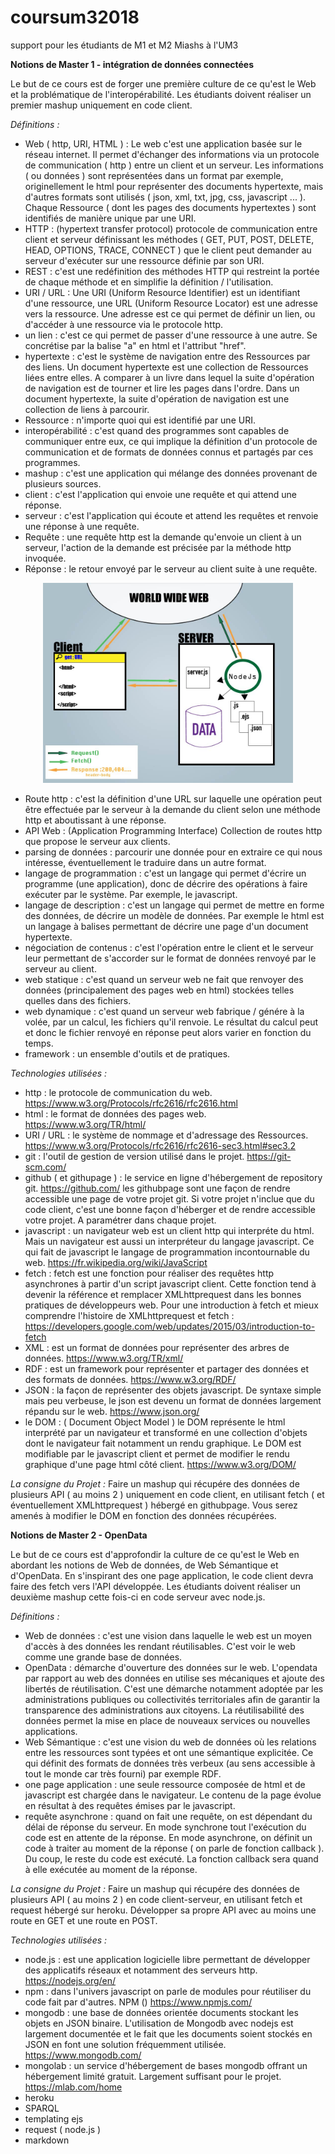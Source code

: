 # coursum32018
support pour les étudiants de M1 et M2 Miashs à l'UM3 

**Notions de Master 1 - intégration de données connectées**

Le but de ce cours est de forger une première culture de ce qu'est le Web et la problématique de l'interopérabilité.
Les étudiants doivent réaliser un premier mashup uniquement en code client.

_Définitions :_

* Web ( http, URI, HTML ) : Le web c'est une application basée sur le réseau internet. Il permet d'échanger des informations via un protocole de communication ( http ) entre un client et un serveur. Les informations ( ou données ) sont représentées dans un format par exemple, originellement le html pour représenter des documents hypertexte, mais d'autres formats sont utilisés ( json, xml, txt, jpg, css, javascript ... ). Chaque Ressource ( dont les pages des documents hypertextes ) sont identifiés de manière unique par une URI.
* HTTP : (hypertext transfer protocol) protocole de communication entre client et serveur définissant les méthodes ( GET, PUT, POST, DELETE, HEAD, OPTIONS, TRACE, CONNECT ) que le client peut demander au serveur d'exécuter sur une ressource définie par son URI.  
* REST : c'est une redéfinition des méthodes HTTP qui restreint la portée de chaque méthode et en simplifie la définition / l'utilisation.
* URI / URL : Une URI (Uniform Resource Identifier) est un identifiant d'une ressource, une URL (Uniform Resource Locator) est une adresse vers la ressource. Une adresse est ce qui permet de définir un lien, ou d'accéder à une ressource via le protocole http. 
* un lien : c'est ce qui permet de passer d'une ressource à une autre. Se concrétise par la balise "a" en html et l'attribut "href".
* hypertexte : c'est le système de navigation entre des Ressources par des liens. Un document hypertexte est une collection de Ressources liées entre elles. A comparer à un livre dans lequel la suite d'opération de navigation est de tourner et lire les pages dans l'ordre. Dans un document hypertexte, la suite d'opération de navigation est une collection de liens à parcourir. 
* Ressource : n'importe quoi qui est identifié par une URI.
* interopérabilité : c'est quand des programmes sont capables de communiquer entre eux, ce qui implique la définition d'un protocole de communication et de formats de données connus et partagés par ces programmes.
* mashup : c'est une application qui mélange des données provenant de plusieurs sources.
* client : c'est l'application qui envoie une requête et qui attend une réponse.
* serveur : c'est l'application qui écoute et attend les requêtes et renvoie une réponse à une requête.
* Requête : une requête http est la demande qu'envoie un client à un serveur, l'action de la demande est précisée par la méthode http invoquée.
* Réponse : le retour envoyé par le serveur au client suite à une requête.
<p align="center">
<img src="/schemaS-C.jpg" width="400" margin:>
</p>

* Route http : c'est la définition d'une URL sur laquelle une opération peut être effectuée par le serveur à la demande du client selon une méthode http et aboutissant à une réponse.
* API Web : (Application Programming Interface) Collection de routes http que propose le serveur aux clients. 
* parsing de données : parcourir une donnée pour en extraire ce qui nous intéresse, éventuellement le traduire dans un autre format.
* langage de programmation : c'est un langage qui permet d'écrire un programme (une application), donc de décrire des opérations à faire exécuter par le système. Par exemple, le javascript.
* langage de description : c'est un langage qui permet de mettre en forme des données, de décrire un modèle de données. Par exemple le html est un langage à balises permettant de décrire une page d'un document hypertexte.
* négociation de contenus : c'est l'opération entre le client et le serveur leur permettant de s'accorder sur le format de données renvoyé par le serveur au client.
* web statique : c'est quand un serveur web ne fait que renvoyer des données (principalement des pages web en html) stockées telles quelles dans des fichiers. 
* web dynamique : c'est quand un serveur web fabrique / génére à la volée, par un calcul, les fichiers qu'il renvoie. Le résultat du calcul peut et donc le fichier renvoyé en réponse peut alors varier en fonction du temps. 
* framework : un ensemble d'outils et de pratiques.

_Technologies utilisées :_

* http : le protocole de communication du web. https://www.w3.org/Protocols/rfc2616/rfc2616.html
* html : le format de données des pages web. https://www.w3.org/TR/html/
* URI / URL : le système de nommage et d'adressage des Ressources. https://www.w3.org/Protocols/rfc2616/rfc2616-sec3.html#sec3.2
* git : l'outil de gestion de version utilisé dans le projet. https://git-scm.com/
* github ( et githupage ) : le service en ligne d'hébergement de repository git. https://github.com/
les githubpage sont une façon de rendre accessible une page de votre projet git. Si votre projet n'inclue que du code client, c'est une bonne façon d'héberger et de rendre accessible votre projet. A paramétrer dans chaque projet.
* javascript : un navigateur web est un client http qui interpréte du html. Mais un navigateur est aussi un interpréteur du langage javascript. Ce qui fait de javascript le langage de programmation incontournable du web. https://fr.wikipedia.org/wiki/JavaScript
* fetch : fetch est une fonction pour réaliser des requêtes http asynchrones à partir d'un script javascript client. Cette fonction tend à devenir la référence et remplacer XMLhttprequest dans les bonnes pratiques de développeurs web. Pour une introduction à fetch et mieux comprendre l'histoire de XMLhttprequest et fetch : https://developers.google.com/web/updates/2015/03/introduction-to-fetch
* XML : est un format de données pour représenter des arbres de données. https://www.w3.org/TR/xml/
* RDF : est un framework pour représenter et partager des données et des formats de données. https://www.w3.org/RDF/
* JSON : la façon de représenter des objets javascript. De syntaxe simple mais peu verbeuse, le json est devenu un format de données largement répandu sur le web. https://www.json.org/
* le DOM : ( Document Object Model ) le DOM représente le html interprété par un navigateur et transformé en une collection d'objets dont le navigateur fait notamment un rendu graphique. Le DOM est modifiable par le javascript client et permet de modifier le rendu graphique d'une page html côté client. https://www.w3.org/DOM/

_La consigne du Projet :_
Faire un mashup qui récupére des données de plusieurs API ( au moins 2 ) uniquement en code client, en utilisant fetch ( et éventuellement XMLhttprequest ) hébergé en githubpage. Vous serez amenés à modifier le DOM en fonction des données récupérées.

**Notions de Master 2 - OpenData**

Le but de ce cours est d'approfondir la culture de ce qu'est le Web en abordant les notions de Web de données, de Web Sémantique et d'OpenData. En s'inspirant des one page application, le code client devra faire des fetch vers l'API développée.
Les étudiants doivent réaliser un deuxième mashup cette fois-ci en code serveur avec node.js.

_Définitions :_

* Web de données : c'est une vision dans laquelle le web est un moyen d'accès à des données les rendant réutilisables. C'est voir le web comme une grande base de données.
* OpenData : démarche d'ouverture des données sur le web. L'opendata par rapport au web des données en utilise ses mécaniques et ajoute des libertés de réutilisation. C'est une démarche notamment adoptée par les administrations publiques ou collectivités territoriales afin de garantir la transparence des administrations aux citoyens. La réutilisabilité des données permet la mise en place de nouveaux services ou nouvelles applications.
* Web Sémantique : c'est une vision du web de données où les relations entre les ressources sont typées et ont une sémantique explicitée. Ce qui définit des formats de données très verbeux (au sens accessible à tout le monde car très fourni) par exemple RDF. 
* one page application : une seule ressource composée de html et de javascript est chargée dans le navigateur. Le contenu de la page évolue en résultat à des requêtes émises par le javascript.
* requête asynchrone : quand on fait une requête, on est dépendant du délai de réponse du serveur. En mode synchrone tout l'exécution du code est en attente de la réponse. En mode asynchrone, on définit un code à traiter au moment de la réponse ( on parle de fonction callback ). Du coup, le reste du code est exécuté. La fonction callback sera quand à elle exécutée au moment de la réponse.

_La consigne du Projet :_
Faire un mashup qui récupére des données de plusieurs API ( au moins 2 ) en code client-serveur, en utilisant fetch et request hébergé sur heroku.
Développer sa propre API avec au moins une route en GET et une route en POST.

_Technologies utilisées :_

* node.js : est une application logicielle libre permettant de développer des applicatifs réseaux et notamment des serveurs http. https://nodejs.org/en/
* npm : dans l'univers javascript on parle de modules pour réutiliser du code fait par d'autres. NPM () https://www.npmjs.com/
* mongodb : une base de données orientée documents stockant les objets en JSON binaire. L'utilisation de Mongodb avec nodejs est largement documentée et le fait que les documents soient stockés en JSON en font une solution fréquemment utilisée. https://www.mongodb.com/
* mongolab : un service d'hébergement de bases mongodb offrant un hébergement limité gratuit. Largement suffisant pour le projet. https://mlab.com/home
* heroku
* SPARQL
* templating ejs
* request ( node.js )
* markdown
